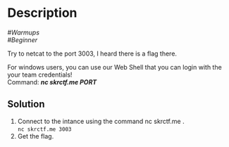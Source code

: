 # Description

_#Warmups_<br>
_#Beginner_<br>

Try to netcat to the port 3003, I heard there is a flag there.<br>

For windows users, you can use our Web Shell that you can login with the your team credentials!<br>
Command: ***nc skrctf.me PORT***

## Solution

1. Connect to the intance using the command nc skrctf.me <PORT>.<br>
   `nc skrctf.me 3003`
2. Get the flag.
